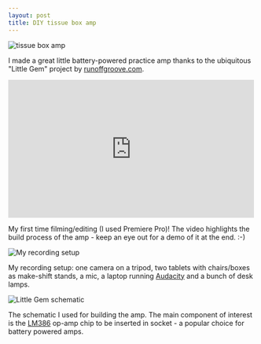 ```yaml
---
layout: post
title: DIY tissue box amp
---
```


![tissue box amp](http://farm9.staticflickr.com/8200/8202154712_dfff97bab7.jpg)

I made a great little battery-powered practice amp thanks to the ubiquitous "Little Gem" project by [runoffgroove.com](http://www.runoffgroove.com/littlegem.html).

<iframe src="http://player.vimeo.com/video/53911083?badge=0&amp;title=0&amp;byline=0&amp;portrait=0" allowfullscreen="allowfullscreen" frameborder="0" height="281" width="500"><a href='https://vimeo.com/53911083'>Watch DIY tissue box amp jam on vimeo</a></iframe>

My first time filming/editing (I used Premiere Pro)! The video highlights the build process of the amp - keep an eye out for a demo of it at the end. :-)

![My recording setup](http://farm9.staticflickr.com/8067/8201093129_36e783c3d7.jpg)

My recording setup: one camera on a tripod, two tablets with chairs/boxes as make-shift stands, a mic, a laptop running [Audacity](http://audacity.sourceforge.net/) and a bunch of desk lamps.

![Little Gem schematic](https://lh5.googleusercontent.com/-RC456g4X-70/UNBBvetb2qI/AAAAAAAAApg/DnxFLrb_zAA/s512/amp-diagram.png)

The schematic I used for building the amp. The main component of interest is the [LM386](http://en.wikipedia.org/wiki/LM386) op-amp chip to be inserted in socket - a popular choice for battery powered amps.
